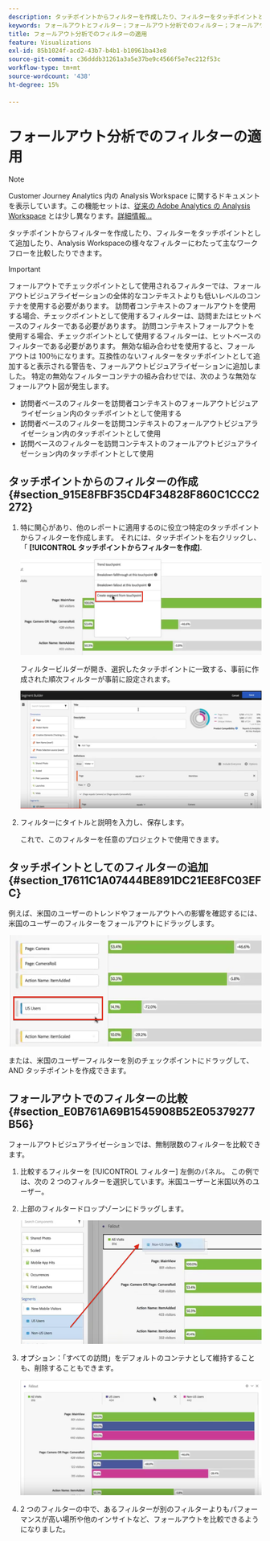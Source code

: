 ```yaml
---
description: タッチポイントからフィルターを作成したり、フィルターをタッチポイントとして追加したり、Analysis Workspaceの様々なフィルターにわたって主なワークフローを比較したりできます。
keywords: フォールアウトとフィルター；フォールアウト分析でのフィルター；フォールアウトでのフィルターの比較
title: フォールアウト分析でのフィルターの適用
feature: Visualizations
exl-id: 85b1024f-acd2-43b7-b4b1-b10961ba43e8
source-git-commit: c36dddb31261a3a5e37be9c4566f5e7ec212f53c
workflow-type: tm+mt
source-wordcount: '438'
ht-degree: 15%

---
```


# フォールアウト分析でのフィルターの適用

>[!NOTE]
>
>Customer Journey Analytics 内の Analysis Workspace に関するドキュメントを表示しています。この機能セットは、[従来の Adobe Analytics の Analysis Workspace](https://experienceleague.adobe.com/docs/analytics/analyze/analysis-workspace/home.html?lang=ja) とは少し異なります。[詳細情報...](/help/getting-started/cja-aa.md)

タッチポイントからフィルターを作成したり、フィルターをタッチポイントとして追加したり、Analysis Workspaceの様々なフィルターにわたって主なワークフローを比較したりできます。

>[!IMPORTANT]
>
>フォールアウトでチェックポイントとして使用されるフィルターでは、フォールアウトビジュアライゼーションの全体的なコンテキストよりも低いレベルのコンテナを使用する必要があります。 訪問者コンテキストのフォールアウトを使用する場合、チェックポイントとして使用するフィルターは、訪問またはヒットベースのフィルターである必要があります。 訪問コンテキストフォールアウトを使用する場合、チェックポイントとして使用するフィルターは、ヒットベースのフィルターである必要があります。 無効な組み合わせを使用すると、フォールアウトは 100％になります。互換性のないフィルターをタッチポイントとして追加すると表示される警告を、フォールアウトビジュアライゼーションに追加しました。 特定の無効なフィルターコンテナの組み合わせでは、次のような無効なフォールアウト図が発生します。

* 訪問者ベースのフィルターを訪問者コンテキストのフォールアウトビジュアライゼーション内のタッチポイントとして使用する
* 訪問者ベースのフィルターを訪問コンテキストのフォールアウトビジュアライゼーション内のタッチポイントとして使用
* 訪問ベースのフィルターを訪問コンテキストのフォールアウトビジュアライゼーション内のタッチポイントとして使用

## タッチポイントからのフィルターの作成 {#section_915E8FBF35CD4F34828F860C1CCC2272}

1. 特に関心があり、他のレポートに適用するのに役立つ特定のタッチポイントからフィルターを作成します。 それには、タッチポイントを右クリックし、「 **[!UICONTROL タッチポイントからフィルターを作成]**.

   ![](assets/segment-from-touchpoint.png)

   フィルタービルダーが開き、選択したタッチポイントに一致する、事前に作成された順次フィルターが事前に設定されます。

   ![](assets/segment-builder.png)

1. フィルターにタイトルと説明を入力し、保存します。

   これで、このフィルターを任意のプロジェクトで使用できます。

## タッチポイントとしてのフィルターの追加 {#section_17611C1A07444BE891DC21EE8FC03EFC}

例えば、米国のユーザーのトレンドやフォールアウトへの影響を確認するには、米国のユーザーのフィルターをフォールアウトにドラッグします。

![](assets/segment-touchpoint.png)

または、米国のユーザーフィルターを別のチェックポイントにドラッグして、AND タッチポイントを作成できます。

## フォールアウトでのフィルターの比較 {#section_E0B761A69B1545908B52E05379277B56}

フォールアウトビジュアライゼーションでは、無制限数のフィルターを比較できます。

1. 比較するフィルターを [!UICONTROL フィルター] 左側のパネル。 この例では、次の 2 つのフィルターを選択しています。米国ユーザーと米国以外のユーザー。
1. 上部のフィルタードロップゾーンにドラッグします。

   ![](assets/segment-drop.png)

1. オプション：「すべての訪問」をデフォルトのコンテナとして維持することも、削除することもできます。

   ![](assets/seg-compare.png)

1. 2 つのフィルターの中で、あるフィルターが別のフィルターよりもパフォーマンスが高い場所や他のインサイトなど、フォールアウトを比較できるようになりました。
